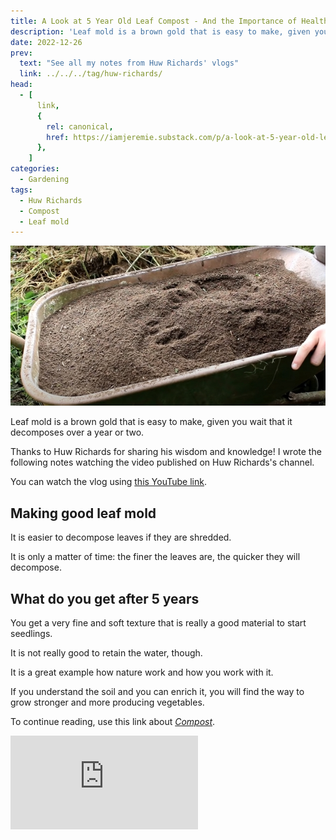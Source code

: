 ```yaml
---
title: A Look at 5 Year Old Leaf Compost - And the Importance of Healthy Soil, by Huw Richards
description: 'Leaf mold is a brown gold that is easy to make, given you wait that it decomposes over a year or two.'
date: 2022-12-26
prev:
  text: "See all my notes from Huw Richards' vlogs"
  link: ../../../tag/huw-richards/
head:
  - [
      link,
      {
        rel: canonical,
        href: https://iamjeremie.substack.com/p/a-look-at-5-year-old-leaf-compost-huw-richards,
      },
    ]
categories:
  - Gardening
tags:
  - Huw Richards
  - Compost
  - Leaf mold
---
```


![A wheelbarrow full of 5 years leaf mold](/images/2022-12-26-a-wheelbarrow-full-of-5-years-leaf-mold.jpg "Credits: image taken from Huw Richards's vlog")

Leaf mold is a brown gold that is easy to make, given you wait that it decomposes over a year or two.

Thanks to Huw Richards for sharing his wisdom and knowledge!
I wrote the following notes watching the video published on Huw Richards's channel.

<!-- more -->

You can watch the vlog using [this YouTube link](https://www.youtube.com/watch?v=8Z1RVwa8_a4).

## Making good leaf mold

It is easier to decompose leaves if they are shredded.

It is only a matter of time: the finer the leaves are, the quicker they will decompose.

## What do you get after 5 years

You get a very fine and soft texture that is really a good material to start seedlings.

It is not really good to retain the water, though.

It is a great example how nature work and how you work with it.

If you understand the soil and you can enrich it, you will find the way to grow stronger and more producing vegetables.

To continue reading, use this link about [_Compost_](../../../tag/compost/).

<!-- markdownlint-disable MD033 -->
<p class="newsletter-wrapper"><iframe class="newsletter-embed" src="https://iamjeremie.substack.com/embed" frameborder="0" scrolling="no"></iframe></p>
